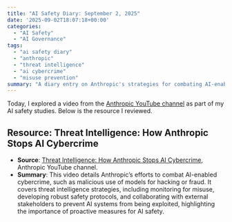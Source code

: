 ```yaml
---
title: "AI Safety Diary: September 2, 2025"
date: '2025-09-02T18:07:18+00:00'
categories:
  - "AI Safety"
  - "AI Governance"
tags:
  - "ai safety diary"
  - "anthropic"
  - "threat intelligence"
  - "ai cybercrime"
  - "misuse prevention"
summary: "A diary entry on Anthropic's strategies for combating AI-enabled cybercrime, including threat intelligence, robust safety protocols, and collaboration to prevent misuse of AI systems."
---
```


Today, I explored a video from the [Anthropic YouTube channel](https://www.youtube.com/@anthropic-ai) as part of my AI safety studies. Below is the resource I reviewed.

## Resource: Threat Intelligence: How Anthropic Stops AI Cybercrime

- **Source**: [Threat Intelligence: How Anthropic Stops AI Cybercrime](https://www.youtube.com/watch?v=EsCNkDrIGCw), Anthropic YouTube channel.
- **Summary**: This video details Anthropic’s efforts to combat AI-enabled cybercrime, such as malicious use of models for hacking or fraud. It covers threat intelligence strategies, including monitoring for misuse, developing robust safety protocols, and collaborating with external stakeholders to prevent AI systems from being exploited, highlighting the importance of proactive measures for AI safety.